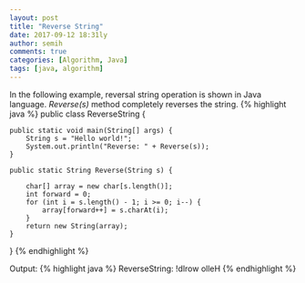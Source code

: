 ```yaml
---
layout: post
title: "Reverse String"
date: 2017-09-12 18:31ly
author: semih
comments: true
categories: [Algorithm, Java]
tags: [java, algorithm]
---
```

In the following example, reversal string operation is shown in Java language. *Reverse(s)* method completely reverses the string.
{% highlight java %}
public class ReverseString {

	public static void main(String[] args) {
		String s = "Hello world!";
		System.out.println("Reverse: " + Reverse(s));
	}

	public static String Reverse(String s) {
		
		char[] array = new char[s.length()];
		int forward = 0;
		for (int i = s.length() - 1; i >= 0; i--) {
			array[forward++] = s.charAt(i);
		}
		return new String(array);
	}
	
}
{% endhighlight %}

Output:
{% highlight java %}
ReverseString: !dlrow olleH
{% endhighlight %}
